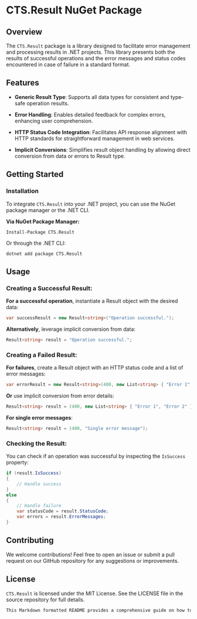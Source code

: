 # CTS.Result NuGet Package

## Overview

The `CTS.Result` package is a library designed to facilitate error management and processing results in .NET projects. This library presents both the results of successful operations and the error messages and status codes encountered in case of failure in a standard format.

## Features

- **Generic Result Type**: Supports all data types for consistent and type-safe operation results.

- **Error Handling**: Enables detailed feedback for complex errors, enhancing user comprehension.

- **HTTP Status Code Integration**: Facilitates API response alignment with HTTP standards for straightforward management in web services.

- **Implicit Conversions**: Simplifies result object handling by allowing direct conversion from data or errors to Result type.


## Getting Started

### Installation

To integrate `CTS.Result` into your .NET project, you can use the NuGet package manager or the .NET CLI.

**Via NuGet Package Manager:**

```shell
Install-Package CTS.Result
```
Or through the .NET CLI:

```shell
dotnet add package CTS.Result
```

## Usage

### Creating a Successful Result:

**For a successful operation**, instantiate a Result object with the desired data:
  
  ```csharp
  var successResult = new Result<string>("Operation successful.");
  ```

**Alternatively**, leverage implicit conversion from data:
  ```csharp
  Result<string> result = "Operation successful.";
  ```

 ### Creating a Failed Result:

**For failures**, create a Result object with an HTTP status code and a list of error messages:
```csharp
var errorResult = new Result<string>(400, new List<string> { "Error 1", "Error 2" });
```

**Or** use implicit conversion from error details:
```csharp
Result<string> result = (400, new List<string> { "Error 1", "Error 2" });
```

**For single error messages**:
```csharp
Result<string> result = (400, "Single error message");
```
### Checking the Result:

You can check if an operation was successful by inspecting the `IsSuccess` property:

```csharp
if (result.IsSuccess)
{
    // Handle success
}
else
{
    // Handle failure
    var statusCode = result.StatusCode;
    var errors = result.ErrorMessages;
}
```

## Contributing

We welcome contributions! Feel free to open an issue or submit a pull request on our GitHub repository for any suggestions or improvements.

## License

`CTS.Result` is licensed under the MIT License. See the LICENSE file in the source repository for full details.

```rust
This Markdown formatted README provides a comprehensive guide on how to use the `CTS.Result` package, suitable for your project's repository or documentation.
```
